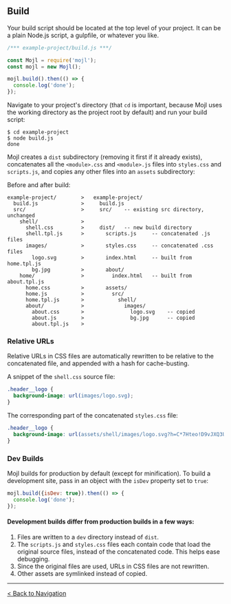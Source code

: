 ## Build

Your build script should be located at the top level of your project. It can be a plain Node.js script, a gulpfile, or whatever you like.

```javascript
/*** example-project/build.js ***/

const Mojl = require('mojl');
const mojl = new Mojl();

mojl.build().then(() => {
  console.log('done');
});
```

Navigate to your project's directory (that `cd` is important, because Mojl uses the working directory as the project root by default) and run your build script:

```console
$ cd example-project
$ node build.js
done
```

Mojl creates a `dist` subdirectory (removing it first if it already exists), concatenates all the `<module>.css` and `<module>.js` files into `styles.css` and `scripts.js`, and copies any other files into an `assets` subdirectory:

Before and after build:
```
example-project/        >   example-project/
  build.js              >     build.js
  src/                  >     src/    -- existing src directory, unchanged
    shell/              >       
      shell.css         >     dist/   -- new build directory
      shell.tpl.js      >       scripts.js     -- concatenated .js files
      images/           >       styles.css     -- concatenated .css files
        logo.svg        >       index.html     -- built from home.tpl.js
        bg.jpg          >       about/
    home/               >         index.html   -- built from about.tpl.js
      home.css          >       assets/
      home.js           >         src/
      home.tpl.js       >           shell/
      about/            >             images/
        about.css       >               logo.svg    -- copied
        about.js        >               bg.jpg      -- copied
        about.tpl.js    >
```

### Relative URLs

Relative URLs in CSS files are automatically rewritten to be relative to the concatenated file, and appended with a hash for cache-busting.

A snippet of the `shell.css` source file:
```css
.header__logo {
  background-image: url(images/logo.svg);
}
```

The corresponding part of the concatenated `styles.css` file:
```css
.header__logo {
  background-image: url(assets/shell/images/logo.svg?h=C*7Hteo!D9vJXQ3UfzxbwnXaijM~);
}
```

### Dev Builds

Mojl builds for production by default (except for minification). To build a development site, pass in an object with the `isDev` property set to `true`:

```javascript
mojl.build({isDev: true}).then(() => {
  console.log('done');
});
```

#### Development builds differ from production builds in a few ways:

1. Files are written to a `dev` directory instead of `dist`.
2. The `scripts.js` and `styles.css` files each contain code that load the original source files, instead of the concatenated code. This helps ease debugging.
3. Since the original files are used, URLs in CSS files are not rewritten.
4. Other assets are symlinked instead of copied.


---

[< Back to Navigation](index.md#navigation)